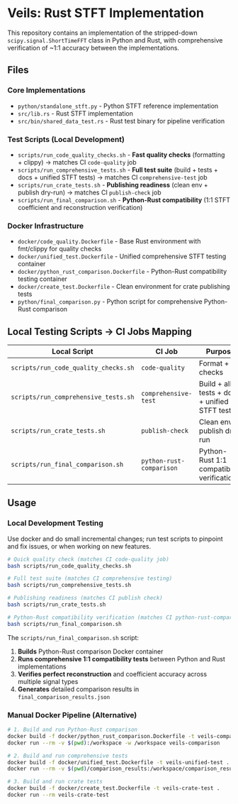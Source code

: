 # Veils: Rust STFT Implementation

This repository contains an implementation of the stripped-down `scipy.signal.ShortTimeFFT` class in Python and Rust, with comprehensive verification of ~1:1 accuracy between the implementations.

## Files

### Core Implementations
- `python/standalone_stft.py` - Python STFT reference implementation
- `src/lib.rs` - Rust STFT implementation
- `src/bin/shared_data_test.rs` - Rust test binary for pipeline verification

### Test Scripts (Local Development)
- `scripts/run_code_quality_checks.sh` - **Fast quality checks** (formatting + clippy) → matches CI `code-quality` job
- `scripts/run_comprehensive_tests.sh` - **Full test suite** (build + tests + docs + unified STFT tests) → matches CI `comprehensive-test` job  
- `scripts/run_crate_tests.sh` - **Publishing readiness** (clean env + publish dry-run) → matches CI `publish-check` job
- `scripts/run_final_comparison.sh` - **Python-Rust compatibility** (1:1 STFT coefficient and reconstruction verification)

### Docker Infrastructure
- `docker/code_quality.Dockerfile` - Base Rust environment with fmt/clippy for quality checks
- `docker/unified_test.Dockerfile` - Unified comprehensive STFT testing container
- `docker/python_rust_comparison.Dockerfile` - Python-Rust compatibility testing container
- `docker/create_test.Dockerfile` - Clean environment for crate publishing tests
- `python/final_comparison.py` - Python script for comprehensive Python-Rust comparison

## Local Testing Scripts → CI Jobs Mapping

| Local Script | CI Job | Purpose |
|-------------|---------|---------|
| `scripts/run_code_quality_checks.sh` | `code-quality` | Format + lint checks |
| `scripts/run_comprehensive_tests.sh` | `comprehensive-test` | Build + all tests + docs + unified STFT tests |
| `scripts/run_crate_tests.sh` | `publish-check` | Clean env + publish dry-run |
| `scripts/run_final_comparison.sh` | `python-rust-comparison` | Python-Rust 1:1 compatibility verification |

## Usage

### Local Development Testing

Use docker and do small incremental changes; run test scripts to pinpoint and fix issues, or when working on new features.

```bash
# Quick quality check (matches CI code-quality job)
bash scripts/run_code_quality_checks.sh

# Full test suite (matches CI comprehensive testing)  
bash scripts/run_comprehensive_tests.sh

# Publishing readiness (matches CI publish check)
bash scripts/run_crate_tests.sh

# Python-Rust compatibility verification (matches CI python-rust-comparison job)
bash scripts/run_final_comparison.sh
```

The `scripts/run_final_comparison.sh` script:
1. **Builds** Python-Rust comparison Docker container
2. **Runs comprehensive 1:1 compatibility tests** between Python and Rust implementations  
3. **Verifies perfect reconstruction** and coefficient accuracy across multiple signal types
4. **Generates** detailed comparison results in `final_comparison_results.json`

### Manual Docker Pipeline (Alternative)

```bash
# 1. Build and run Python-Rust comparison
docker build -f docker/python_rust_comparison.Dockerfile -t veils-comparison .
docker run --rm -v $(pwd):/workspace -w /workspace veils-comparison

# 2. Build and run comprehensive tests
docker build -f docker/unified_test.Dockerfile -t veils-unified-test .
docker run --rm -v $(pwd)/comparison_results:/workspace/comparison_results veils-unified-test

# 3. Build and run crate tests
docker build -f docker/create_test.Dockerfile -t veils-crate-test .
docker run --rm veils-crate-test
```
